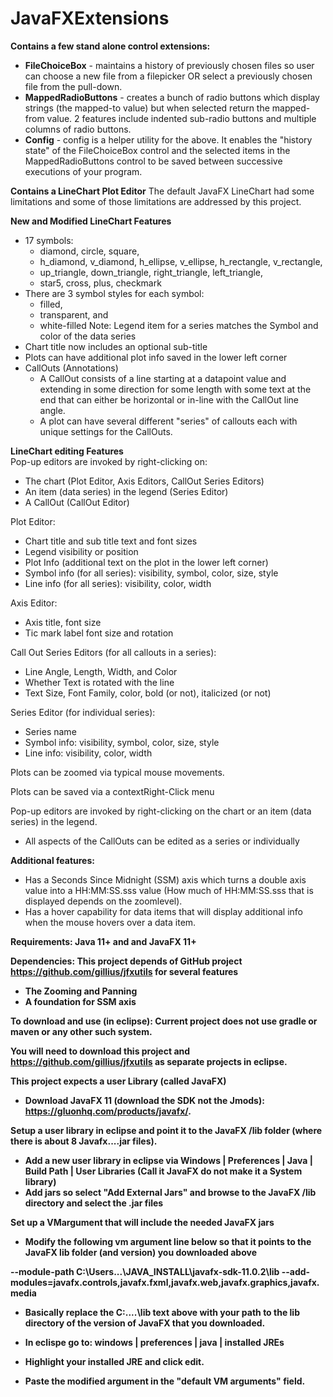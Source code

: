 # JavaFXExtensions

<b>Contains a few stand alone control extensions:</b>
  - <b>FileChoiceBox</b> - maintains a history of previously chosen files so user can choose a new file from a filepicker OR select a previously chosen file from the pull-down.
  - <b>MappedRadioButtons</b> - creates a bunch of radio buttons which display strings (the mapped-to value) but when selected return the mapped-from value.  2 features include indented sub-radio buttons and multiple columns of radio buttons.   
  - <b>Config</b> - config is a helper utility for the above.  It enables the "history state" of the FileChoiceBox control and the selected items in the MappedRadioButtons control to be saved between successive executions of your program.

<b>Contains a LineChart Plot Editor</b>
The default JavaFX LineChart had some limitations and some of those limitations are addressed by this project.

<b>New and Modified LineChart Features</b>
  - 17 symbols:<br>
    - diamond, circle, square, 
    - h_diamond, v_diamond, h_ellipse, v_ellipse, h_rectangle, v_rectangle,
    - up_triangle, down_triangle, right_triangle, left_triangle,
    - star5, cross, plus, checkmark 
  - There are 3 symbol styles for each symbol: 
     - filled, 
     - transparent, and 
     - white-filled
  Note: Legend item for a series matches the Symbol and color of the data series
  - Chart title now includes an optional sub-title
  - Plots can have additional plot info saved in the lower left corner
  - CallOuts (Annotations)
    - A CallOut consists of a line starting at a datapoint value and extending in some direction for some length with some text at the end that can either be horizontal or in-line with the CallOut line angle.
    - A plot can have several different "series" of callouts each with unique settings for the CallOuts.
    
<b>LineChart editing Features</b><br>
Pop-up editors are invoked by right-clicking on:
  - The chart (Plot Editor, Axis Editors, CallOut Series Editors)
  - An item (data series) in the legend (Series Editor)
  - A CallOut (CallOut Editor)
  
Plot Editor: 
  - Chart title and sub title text and font sizes
  - Legend visibility or position
  - Plot Info (additional text on the plot in the lower left corner)
  - Symbol info (for all series): visibility, symbol, color, size, style
  - Line info (for all series): visibility, color, width
  
Axis Editor: 
  - Axis title, font size
  - Tic mark label font size and rotation
  
Call Out Series Editors (for all callouts in a series):
  - Line Angle, Length, Width, and Color
  - Whether Text is rotated with the line
  - Text Size, Font Family, color, bold (or not), italicized (or not)
  
Series Editor (for individual series):
  - Series name
  - Symbol info: visibility, symbol, color, size, style
  - Line info: visibility, color, width

Plots can be zoomed via typical mouse movements.

Plots can be saved via a contextRight-Click menu

Pop-up editors are invoked by right-clicking on the chart or an item (data series) in the legend.


  - All aspects of the CallOuts can be edited as a series or individually 
  
<b>Additional features:</b>
- Has a Seconds Since Midnight (SSM) axis which turns a double axis value into a HH:MM:SS.sss value (How much of HH:MM:SS.sss that is displayed depends on the zoomlevel).
- Has a hover capability for data items that will display additional info when the mouse hovers over a data item.

<b>Requirements:<b/>  Java 11+ and and JavaFX 11+

<b>Dependencies:</b>  This project depends of GitHub project https://github.com/gillius/jfxutils for several features
  - The Zooming and Panning
  - A foundation for SSM axis

<b>To download and use (in eclipse):</b>
Current project does not use gradle or maven or any other such system.

You will need to download this project and https://github.com/gillius/jfxutils as separate projects in eclipse.

This project expects a user Library (called JavaFX) 
  - Download JavaFX 11 (download the SDK not the Jmods): https://gluonhq.com/products/javafx/.

Setup a user library in eclipse and point it to the JavaFX /lib folder (where there is about 8 Javafx....jar files).
  - Add  a new user library in eclipse via Windows | Preferences | Java | Build Path | User Libraries (Call it JavaFX do not make it a System library)
  - Add jars so select "Add External Jars" and browse to the JavaFX /lib directory and select the .jar files

Set up a VMargument that will include the needed JavaFX jars
  - Modify the following vm argument line below so that it points to the JavaFX lib folder (and version) you downloaded above
  
--module-path C:\Users\...\JAVA_INSTALL\javafx-sdk-11.0.2\lib --add-modules=javafx.controls,javafx.fxml,javafx.web,javafx.graphics,javafx.media

  - Basically replace the C:\....\lib text above with your path to the lib directory of the version of JavaFX that you downloaded.

  - In eclispe go  to: windows | preferences | java | installed JREs 
  - Highlight your installed JRE and click edit.
  - Paste the modified argument in the "default VM arguments" field.
  
